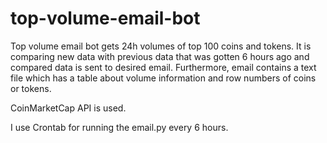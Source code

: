 # top-volume-email-bot

Top volume email bot gets  24h volumes of top 100 coins and tokens.
It is comparing new data with previous data that was gotten 6 hours ago and compared data is sent to desired email. Furthermore, email contains a text file which has a table about volume information and row numbers of coins or tokens.

CoinMarketCap API is used.

I use Crontab for running the email.py every 6 hours.
